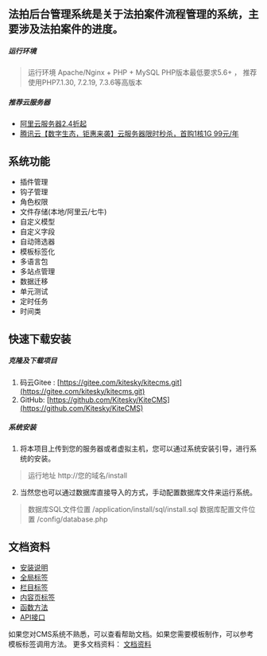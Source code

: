 ## 法拍后台管理系统是关于法拍案件流程管理的系统，主要涉及法拍案件的进度。

##### 运行环境
> 运行环境 Apache/Nginx + PHP + MySQL
> PHP版本最低要求5.6+ ， 推荐使用PHP7.1.30, 7.2.19, 7.3.6等高版本

##### 推荐云服务器
*  [阿里云服务器2.4折起](https://promotion.aliyun.com/ntms/yunparter/invite.html?userCode=m5ak59ow)
*  [腾讯云【数字生态，钜惠来袭】云服务器限时秒杀，首购1核1G 99元/年
](https://cloud.tencent.com/redirect.php?redirect=1042&cps_key=5d4646d087591b0d6390848f1a6a7ba7&from=console)

## 系统功能
*   插件管理
*   钩子管理
*   角色权限
*   文件存储(本地/阿里云/七牛)
*   自定义模型
*   自定义字段
*   自动筛选器
*   模板标签化
*   多语言包
*   多站点管理
*   数据迁移
*   单元测试
*   定时任务
*   时间类



## 快速下载安装
##### 克隆及下载项目
1. 码云Gitee : [https://gitee.com/kitesky/kitecms.git](https://gitee.com/kitesky/kitecms.git)
2. GitHub: [https://github.com/Kitesky/KiteCMS](https://github.com/Kitesky/KiteCMS)

##### 系统安装
1. 将本项目上传到您的服务器或者虚拟主机，您可以通过系统安装引导，进行系统的安装。
> 运行地址 http://您的域名/install

2. 当然您也可以通过数据库直接导入的方式，手动配置数据库文件来运行系统。
> 数据库SQL文件位置  /application/install/sql/install.sql
> 数据库配置文件位置 /config/database.php

## 文档资料
*   [安装说明](https://www.kancloud.cn/kite/book/1136594)
*   [全局标签](https://www.kancloud.cn/kite/book/710856)
*   [栏目标签](https://www.kancloud.cn/kite/book/710866)
*   [内容页标签](https://www.kancloud.cn/kite/book/710871)
*   [函数方法](https://www.kancloud.cn/kite/book/710878)
*   [API接口](https://www.kancloud.cn/kite/book/710882)

如果您对CMS系统不熟悉，可以查看帮助文档。如果您需要模板制作，可以参考模板标签调用方法。
更多文档资料： [文档资料](https://www.kancloud.cn/kite/book/1136594)
